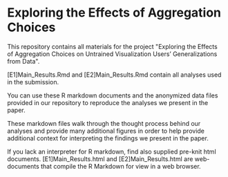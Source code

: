 # Exploring the Effects of Aggregation Choices

This repository contains all materials for the project "Exploring the Effects of Aggregation Choices on Untrained Visualization Users’ Generalizations from Data".

[E1]Main_Results.Rmd and [E2]Main_Results.Rmd contain all analyses used in the submission.

You can use these R markdown documents and the anonymized data files provided in our repository to reproduce the analyses we present in the paper.

These markdown files walk through the thought process behind our analyses and provide many additional figures in order to help provide additional context for interpreting the findings we present in the paper.

If you lack an interpreter for R markdown, find also supplied pre-knit html documents. [E1]Main_Results.html and [E2]Main_Results.html are web-documents that compile the R Markdown for view in a web browser.